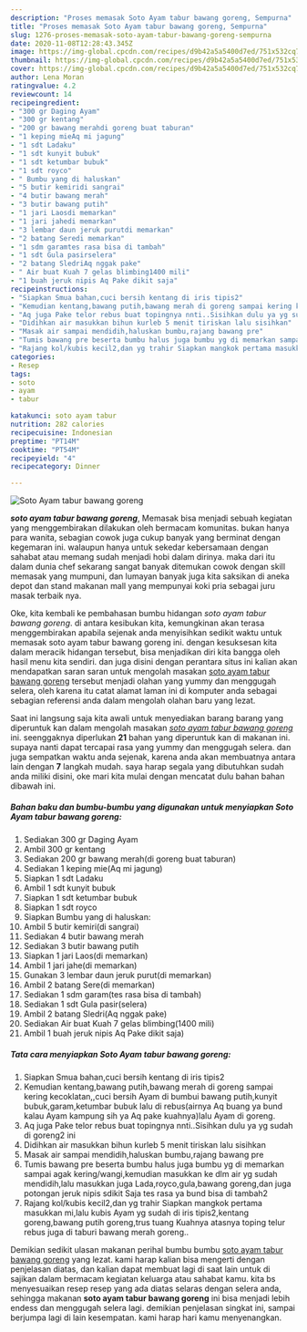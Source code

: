 ```yaml
---
description: "Proses memasak Soto Ayam tabur bawang goreng, Sempurna"
title: "Proses memasak Soto Ayam tabur bawang goreng, Sempurna"
slug: 1276-proses-memasak-soto-ayam-tabur-bawang-goreng-sempurna
date: 2020-11-08T12:28:43.345Z
image: https://img-global.cpcdn.com/recipes/d9b42a5a5400d7ed/751x532cq70/soto-ayam-tabur-bawang-goreng-foto-resep-utama.jpg
thumbnail: https://img-global.cpcdn.com/recipes/d9b42a5a5400d7ed/751x532cq70/soto-ayam-tabur-bawang-goreng-foto-resep-utama.jpg
cover: https://img-global.cpcdn.com/recipes/d9b42a5a5400d7ed/751x532cq70/soto-ayam-tabur-bawang-goreng-foto-resep-utama.jpg
author: Lena Moran
ratingvalue: 4.2
reviewcount: 14
recipeingredient:
- "300 gr Daging Ayam"
- "300 gr kentang"
- "200 gr bawang merahdi goreng buat taburan"
- "1 keping mieAq mi jagung"
- "1 sdt Ladaku"
- "1 sdt kunyit bubuk"
- "1 sdt ketumbar bubuk"
- "1 sdt royco"
- " Bumbu yang di haluskan"
- "5 butir kemiridi sangrai"
- "4 butir bawang merah"
- "3 butir bawang putih"
- "1 jari Laosdi memarkan"
- "1 jari jahedi memarkan"
- "3 lembar daun jeruk purutdi memarkan"
- "2 batang Seredi memarkan"
- "1 sdm garamtes rasa bisa di tambah"
- "1 sdt Gula pasirselera"
- "2 batang SledriAq nggak pake"
- " Air buat Kuah 7 gelas blimbing1400 mili"
- "1 buah jeruk nipis Aq Pake dikit saja"
recipeinstructions:
- "Siapkan Smua bahan,cuci bersih kentang di iris tipis2"
- "Kemudian kentang,bawang putih,bawang merah di goreng sampai kering kecoklatan,,cuci bersih Ayam di bumbui bawang putih,kunyit bubuk,garam,ketumbar bubuk lalu di rebus(airnya Aq buang ya bund kalau Ayam kampung sih ya Aq pake kuahnya)lalu Ayam di goreng."
- "Aq juga Pake telor rebus buat topingnya nnti..Sisihkan dulu ya yg sudah di goreng2 ini"
- "Didihkan air masukkan bihun kurleb 5 menit tiriskan lalu sisihkan"
- "Masak air sampai mendidih,haluskan bumbu,rajang bawang pre"
- "Tumis bawang pre beserta bumbu halus juga bumbu yg di memarkan sampai agak kering/wangi,kemudian masukkan ke dlm air yg sudah mendidih,lalu masukkan juga Lada,royco,gula,bawang goreng,dan juga potongan jeruk nipis sdikit Saja tes rasa ya bund bisa di tambah2"
- "Rajang kol/kubis kecil2,dan yg trahir Siapkan mangkok pertama masukkan mi,lalu kubis Ayam yg sudah di iris tipis2,kentang goreng,bawang putih goreng,trus tuang Kuahnya atasnya toping telur rebus juga di taburi bawang merah goreng.."
categories:
- Resep
tags:
- soto
- ayam
- tabur

katakunci: soto ayam tabur 
nutrition: 282 calories
recipecuisine: Indonesian
preptime: "PT14M"
cooktime: "PT54M"
recipeyield: "4"
recipecategory: Dinner

---
```



![Soto Ayam tabur bawang goreng](https://img-global.cpcdn.com/recipes/d9b42a5a5400d7ed/751x532cq70/soto-ayam-tabur-bawang-goreng-foto-resep-utama.jpg)

<b><i>soto ayam tabur bawang goreng</i></b>, Memasak bisa menjadi sebuah kegiatan yang menggembirakan dilakukan oleh bermacam komunitas. bukan hanya para wanita, sebagian cowok juga cukup banyak yang berminat dengan kegemaran ini. walaupun hanya untuk sekedar kebersamaan dengan sahabat atau memang sudah menjadi hobi dalam dirinya. maka dari itu dalam dunia chef sekarang sangat banyak ditemukan cowok dengan skill memasak yang mumpuni, dan lumayan banyak juga kita saksikan di aneka depot dan stand makanan mall yang mempunyai koki pria sebagai juru masak terbaik nya.

Oke, kita kembali ke pembahasan bumbu hidangan <i>soto ayam tabur bawang goreng</i>. di antara kesibukan kita, kemungkinan akan terasa menggembirakan apabila sejenak anda menyisihkan sedikit waktu untuk memasak soto ayam tabur bawang goreng ini. dengan kesuksesan kita dalam meracik hidangan tersebut, bisa menjadikan diri kita bangga oleh hasil menu kita sendiri. dan juga disini dengan perantara situs ini kalian akan mendapatkan saran saran untuk mengolah masakan <u>soto ayam tabur bawang goreng</u> tersebut menjadi olahan yang yummy dan menggugah selera, oleh karena itu catat alamat laman ini di komputer anda sebagai sebagian referensi anda dalam mengolah olahan baru yang lezat.




Saat ini langsung saja kita awali untuk menyediakan barang barang yang diperuntuk kan dalam mengolah masakan <u><i>soto ayam tabur bawang goreng</i></u> ini. seenggaknya diperlukan <b>21</b> bahan yang diperuntuk kan di makanan ini. supaya nanti dapat tercapai rasa yang yummy dan menggugah selera. dan juga sempatkan waktu anda sejenak, karena anda akan membuatnya antara lain dengan <b>7</b> langkah mudah. saya harap segala yang dibutuhkan sudah anda miliki disini, oke mari kita mulai dengan mencatat dulu bahan bahan dibawah ini.

<!--inarticleads1-->

##### Bahan baku dan bumbu-bumbu yang digunakan untuk menyiapkan Soto Ayam tabur bawang goreng:

1. Sediakan 300 gr Daging Ayam
1. Ambil 300 gr kentang
1. Sediakan 200 gr bawang merah(di goreng buat taburan)
1. Sediakan 1 keping mie(Aq mi jagung)
1. Siapkan 1 sdt Ladaku
1. Ambil 1 sdt kunyit bubuk
1. Siapkan 1 sdt ketumbar bubuk
1. Siapkan 1 sdt royco
1. Siapkan  Bumbu yang di haluskan:
1. Ambil 5 butir kemiri(di sangrai)
1. Sediakan 4 butir bawang merah
1. Sediakan 3 butir bawang putih
1. Siapkan 1 jari Laos(di memarkan)
1. Ambil 1 jari jahe(di memarkan)
1. Gunakan 3 lembar daun jeruk purut(di memarkan)
1. Ambil 2 batang Sere(di memarkan)
1. Sediakan 1 sdm garam(tes rasa bisa di tambah)
1. Sediakan 1 sdt Gula pasir(selera)
1. Ambil 2 batang Sledri(Aq nggak pake)
1. Sediakan  Air buat Kuah 7 gelas blimbing(1400 mili)
1. Ambil 1 buah jeruk nipis Aq Pake dikit saja)




<!--inarticleads2-->

##### Tata cara menyiapkan Soto Ayam tabur bawang goreng:

1. Siapkan Smua bahan,cuci bersih kentang di iris tipis2
1. Kemudian kentang,bawang putih,bawang merah di goreng sampai kering kecoklatan,,cuci bersih Ayam di bumbui bawang putih,kunyit bubuk,garam,ketumbar bubuk lalu di rebus(airnya Aq buang ya bund kalau Ayam kampung sih ya Aq pake kuahnya)lalu Ayam di goreng.
1. Aq juga Pake telor rebus buat topingnya nnti..Sisihkan dulu ya yg sudah di goreng2 ini
1. Didihkan air masukkan bihun kurleb 5 menit tiriskan lalu sisihkan
1. Masak air sampai mendidih,haluskan bumbu,rajang bawang pre
1. Tumis bawang pre beserta bumbu halus juga bumbu yg di memarkan sampai agak kering/wangi,kemudian masukkan ke dlm air yg sudah mendidih,lalu masukkan juga Lada,royco,gula,bawang goreng,dan juga potongan jeruk nipis sdikit Saja tes rasa ya bund bisa di tambah2
1. Rajang kol/kubis kecil2,dan yg trahir Siapkan mangkok pertama masukkan mi,lalu kubis Ayam yg sudah di iris tipis2,kentang goreng,bawang putih goreng,trus tuang Kuahnya atasnya toping telur rebus juga di taburi bawang merah goreng..




Demikian sedikit ulasan makanan perihal bumbu bumbu <u>soto ayam tabur bawang goreng</u> yang lezat. kami harap kalian bisa mengerti dengan penjelasan diatas, dan kalian dapat membuat lagi di saat lain untuk di sajikan dalam bermacam kegiatan keluarga atau sahabat kamu. kita bs menyesuaikan resep resep yang ada diatas selaras dengan selera anda, sehingga makanan <b>soto ayam tabur bawang goreng</b> ini bisa menjadi lebih endess dan menggugah selera lagi. demikian penjelasan singkat ini, sampai berjumpa lagi di lain kesempatan. kami harap hari kamu menyenangkan.
